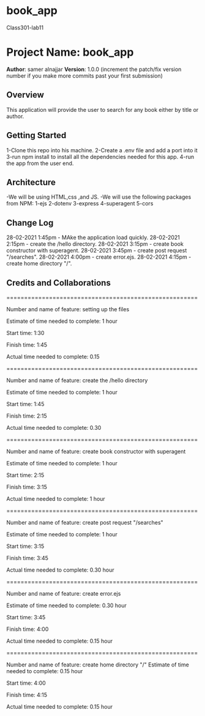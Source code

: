 # book_app
Class301-lab11


# Project Name: book_app

**Author**: samer alnajjar
**Version**: 1.0.0 (increment the patch/fix version number if you make more commits past your first submission)

## Overview
<!-- Provide a high level overview of what this application is and why you are building it, beyond the fact that it's an assignment for a Code 301 class. (i.e. What's your problem domain?) -->
This application will provide the user to search for any book either by title or author.

## Getting Started
<!-- What are the steps that a user must take in order to build this app on their own machine and get it running? -->
1-Clone this repo into his machine.
2-Create a .env file and add a port into it
3-run npm install to install all the dependencies needed for this app.
4-run the app from the user end.

## Architecture
<!-- Provide a detailed description of the application design. What technologies (languages, libraries, etc) you're using, and any other relevant design information. -->
-We will be using HTML,css ,and JS.
-We will use the following packages from NPM:
1-ejs
2-dotenv
3-express
4-superagent
5-cors

## Change Log
<!-- Use this area to document the iterative changes made to your application as each feature is successfully implemented. Use time stamps. Here's an examples: -->

28-02-2021 1:45pm - MAke the application load quickly.
28-02-2021 2:15pm - create the /hello directory.
28-02-2021 3:15pm - create book constructor with superagent.
28-02-2021 3:45pm - create post request "/searches".
28-02-2021 4:00pm - create error.ejs.
28-02-2021 4:15pm - create home directory "/".

## Credits and Collaborations
<!-- Give credit (and a link) to other people or resources that helped you build this application. -->

======================================================


Number and name of feature: setting up the files

Estimate of time needed to complete: 1 hour

Start time: 1:30

Finish time: 1:45

Actual time needed to complete: 0.15

======================================================


Number and name of feature: create the /hello directory

Estimate of time needed to complete: 1 hour

Start time: 1:45

Finish time: 2:15

Actual time needed to complete: 0.30

======================================================


Number and name of feature: create book constructor with superagent

Estimate of time needed to complete: 1 hour

Start time: 2:15

Finish time: 3:15

Actual time needed to complete: 1 hour

======================================================


Number and name of feature: create post request "/searches"

Estimate of time needed to complete: 1 hour

Start time: 3:15

Finish time: 3:45

Actual time needed to complete: 0.30 hour

======================================================


Number and name of feature: create error.ejs

Estimate of time needed to complete: 0.30 hour

Start time: 3:45

Finish time: 4:00

Actual time needed to complete: 0.15 hour


======================================================


Number and name of feature: create home directory "/"
Estimate of time needed to complete: 0.15 hour

Start time: 4:00

Finish time: 4:15

Actual time needed to complete: 0.15 hour